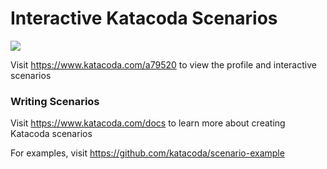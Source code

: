 # Interactive Katacoda Scenarios

[![](http://shields.katacoda.com/katacoda/a79520/count.svg)](https://www.katacoda.com/a79520 "Get your profile on Katacoda.com")

Visit https://www.katacoda.com/a79520 to view the profile and interactive scenarios

### Writing Scenarios
Visit https://www.katacoda.com/docs to learn more about creating Katacoda scenarios

For examples, visit https://github.com/katacoda/scenario-example
